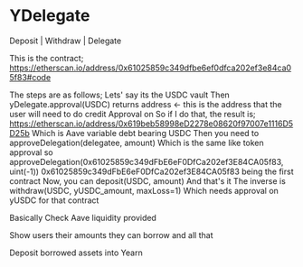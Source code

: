 # YDelegate
Deposit | Withdraw | Delegate

This is the contract; https://etherscan.io/address/0x61025859c349dfbe6ef0dfca202ef3e84ca05f83#code


The steps are as follows;
Lets' say its the USDC vault
Then yDelegate.approval(USDC) returns address <- this is the address that the user will need to do credit Approval on
So if I do that, the result is; https://etherscan.io/address/0x619beb58998eD2278e08620f97007e1116D5D25b
Which is Aave variable debt bearing USDC
Then you need to approveDelegation(delegatee, amount)
Which is the same like token approval
so approveDelegation(0x61025859c349dFbE6eF0DfCa202ef3E84CA05f83, uint(-1))
0x61025859c349dFbE6eF0DfCa202ef3E84CA05f83 being the first contract
Now, you can deposit(USDC, amount)
And that's it
The inverse is withdraw(USDC, yUSDC_amount, maxLoss=1)
Which needs approval on yUSDC for that contract





Basically
Check Aave liquidity provided

Show users their amounts they can borrow and all that

Deposit borrowed assets into Yearn

